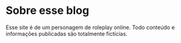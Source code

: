 # Sobre esse blog
Esse site é de um personagem de roleplay online. Todo conteúdo e informações publicadas são totalmente fictícias.
